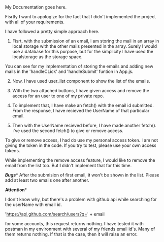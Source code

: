 My Documentation goes here.

Fisrtly I want to apologize for the fact that I didn't implemented the project with all of your requirements.


I have followed a pretty simple approach here. 

1. Fisrt, with the submission of an email, I am storing the mail in an array in local storage with the other mails presented in the array. Surely I would use a database for this purpose, but for the simplicity I have used the localstorage as the storage space. 

You can see for my implementation of storing the emails and adding new mails in the 'handleCLick' and 'handleSubmit' funtion in App.js.

2. Now, I have used user_list component to show the list of the emails. 

3. With the two attached buttons, I have given access and remove the access for an user to one of my private repo.

4. To implement that, I have make an fetch() with the email id submitted. From the response, I have recieved the UserName of that particular email.

5. Then with the UserName recieved before, I have made another fetch().
    I've used the second fetch() to give or remove access.

To give or remove access, I had do use my personal access token. I am not giving the token in the code. If you try to test, please use your own access tokens.



While implementing the remove access feature, I would like to remove the email from the list too. But I didn't implement that for this time.

***********Bugs************
After the submision of first email, it won't be shown in the list. 
Please add at least two emails one after another.


**********Attention***********

I don't know why, but there's a problem with github api while searching for the userName with email id. 

'https://api.github.com/search/users?q=' + email

for some accounts, this request returns nothing. I have tested it with postman in my environment with several of my friends email id's. Many of them returns nothing. If that is the case, then it will raise an error.

